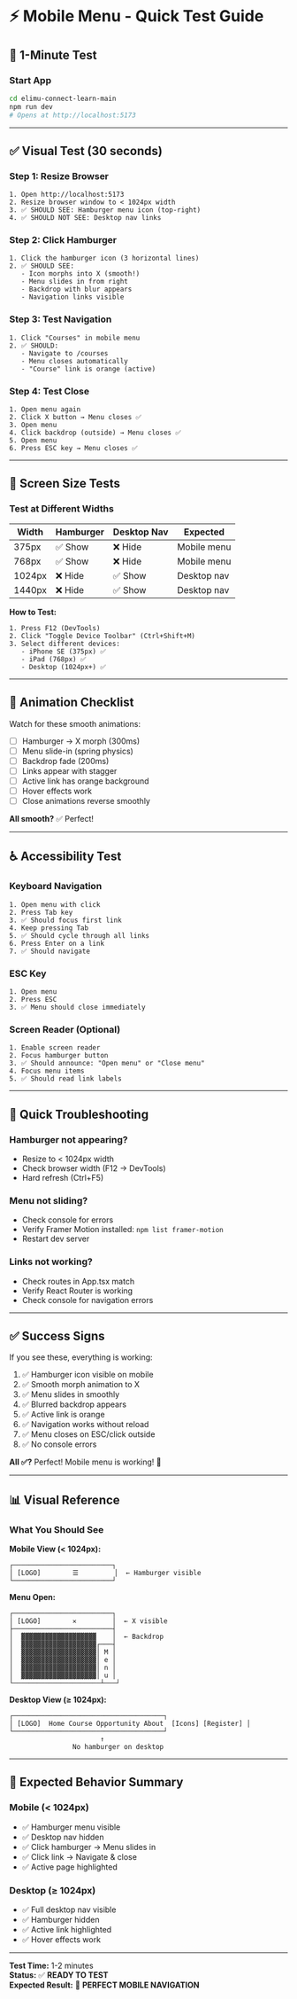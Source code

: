 # ⚡ Mobile Menu - Quick Test Guide

## 🚀 1-Minute Test

### Start App
```bash
cd elimu-connect-learn-main
npm run dev
# Opens at http://localhost:5173
```

---

## ✅ Visual Test (30 seconds)

### Step 1: Resize Browser
```
1. Open http://localhost:5173
2. Resize browser window to < 1024px width
3. ✅ SHOULD SEE: Hamburger menu icon (top-right)
4. ✅ SHOULD NOT SEE: Desktop nav links
```

### Step 2: Click Hamburger
```
1. Click the hamburger icon (3 horizontal lines)
2. ✅ SHOULD SEE:
   - Icon morphs into X (smooth!)
   - Menu slides in from right
   - Backdrop with blur appears
   - Navigation links visible
```

### Step 3: Test Navigation
```
1. Click "Courses" in mobile menu
2. ✅ SHOULD:
   - Navigate to /courses
   - Menu closes automatically
   - "Course" link is orange (active)
```

### Step 4: Test Close
```
1. Open menu again
2. Click X button → Menu closes ✅
3. Open menu
4. Click backdrop (outside) → Menu closes ✅
5. Open menu
6. Press ESC key → Menu closes ✅
```

---

## 📱 Screen Size Tests

### Test at Different Widths

| Width | Hamburger | Desktop Nav | Expected |
|-------|-----------|-------------|----------|
| 375px | ✅ Show | ❌ Hide | Mobile menu |
| 768px | ✅ Show | ❌ Hide | Mobile menu |
| 1024px | ❌ Hide | ✅ Show | Desktop nav |
| 1440px | ❌ Hide | ✅ Show | Desktop nav |

**How to Test:**
```
1. Press F12 (DevTools)
2. Click "Toggle Device Toolbar" (Ctrl+Shift+M)
3. Select different devices:
   - iPhone SE (375px) ✅
   - iPad (768px) ✅
   - Desktop (1024px+) ✅
```

---

## 🎨 Animation Checklist

Watch for these smooth animations:

- [ ] Hamburger → X morph (300ms)
- [ ] Menu slide-in (spring physics)
- [ ] Backdrop fade (200ms)
- [ ] Links appear with stagger
- [ ] Active link has orange background
- [ ] Hover effects work
- [ ] Close animations reverse smoothly

**All smooth?** ✅ Perfect!

---

## ♿ Accessibility Test

### Keyboard Navigation
```
1. Open menu with click
2. Press Tab key
3. ✅ Should focus first link
4. Keep pressing Tab
5. ✅ Should cycle through all links
6. Press Enter on a link
7. ✅ Should navigate
```

### ESC Key
```
1. Open menu
2. Press ESC
3. ✅ Menu should close immediately
```

### Screen Reader (Optional)
```
1. Enable screen reader
2. Focus hamburger button
3. ✅ Should announce: "Open menu" or "Close menu"
4. Focus menu items
5. ✅ Should read link labels
```

---

## 🐛 Quick Troubleshooting

### Hamburger not appearing?
- Resize to < 1024px width
- Check browser width (F12 → DevTools)
- Hard refresh (Ctrl+F5)

### Menu not sliding?
- Check console for errors
- Verify Framer Motion installed: `npm list framer-motion`
- Restart dev server

### Links not working?
- Check routes in App.tsx match
- Verify React Router is working
- Check console for navigation errors

---

## ✅ Success Signs

If you see these, everything is working:

1. ✅ Hamburger icon visible on mobile
2. ✅ Smooth morph animation to X
3. ✅ Menu slides in smoothly
4. ✅ Blurred backdrop appears
5. ✅ Active link is orange
6. ✅ Navigation works without reload
7. ✅ Menu closes on ESC/click outside
8. ✅ No console errors

**All ✅?** Perfect! Mobile menu is working! 🎉

---

## 📊 Visual Reference

### What You Should See

**Mobile View (< 1024px):**
```
┌─────────────────────────┐
│ [LOGO]        ☰         │  ← Hamburger visible
└─────────────────────────┘
```

**Menu Open:**
```
┌─────────────────────────┐
│ [LOGO]        ✕         │  ← X visible
├─────────────────────────┤
│  ▓▓▓▓▓▓▓▓▓▓▓▓▓▓▓▓▓▓▓    │  ← Backdrop
│  ▓▓▓▓▓▓▓▓▓▓▓▓▓▓▓▓▓▓▓┌───┤
│  ▓▓▓▓▓▓▓▓▓▓▓▓▓▓▓▓▓▓▓│ M │
│  ▓▓▓▓▓▓▓▓▓▓▓▓▓▓▓▓▓▓▓│ e │
│  ▓▓▓▓▓▓▓▓▓▓▓▓▓▓▓▓▓▓▓│ n │
│  ▓▓▓▓▓▓▓▓▓▓▓▓▓▓▓▓▓▓▓│ u │
└──────────────────────┴───┘
```

**Desktop View (≥ 1024px):**
```
┌──────────────────────────────────────┐
│ [LOGO]  Home Course Opportunity About  [Icons] [Register] │
└──────────────────────────────────────┘
                       ↑
                No hamburger on desktop
```

---

## 🎯 Expected Behavior Summary

### Mobile (< 1024px)
- ✅ Hamburger menu visible
- ✅ Desktop nav hidden
- ✅ Click hamburger → Menu slides in
- ✅ Click link → Navigate & close
- ✅ Active page highlighted

### Desktop (≥ 1024px)
- ✅ Full desktop nav visible
- ✅ Hamburger hidden
- ✅ Active link highlighted
- ✅ Hover effects work

---

**Test Time:** 1-2 minutes  
**Status:** ✅ **READY TO TEST**  
**Expected Result:** 🎉 **PERFECT MOBILE NAVIGATION**

